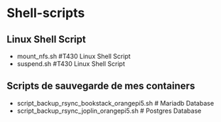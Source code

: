# Shell-scripts
## Linux Shell Script
- mount_nfs.sh    #T430 Linux Shell Script
- suspend.sh      #T430 Linux Shell Script

## Scripts de sauvegarde de mes containers
- script_backup_rsync_bookstack_orangepi5.sh     # Mariadb Database
- script_backup_rsync_joplin_orangepi5.sh        # Postgres Database
